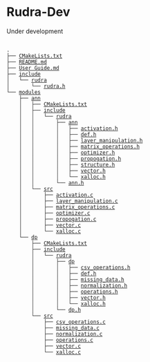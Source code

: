 # Rudra-Dev
Under development

<pre>
<code>
.
├── <a href = https://github.com/RudraVAS/Rudra-Dev/blob/master/CMakeLists.txt>CMakeLists.txt</a>
├── <a href = https://github.com/RudraVAS/Rudra-Dev/blob/master/README.md>README.md</a>
├── <a href = https://github.com/RudraVAS/Rudra-Dev/blob/master/User Guide.md>User Guide.md</a>
├── <a href = https://github.com/RudraVAS/Rudra-Dev/tree/master/include>include</a>
│   └── <a href = https://github.com/RudraVAS/Rudra-Dev/tree/master/include/rudra>rudra</a>
│       └── <a href = https://github.com/RudraVAS/Rudra-Dev/blob/master/include/rudra/rudra.h>rudra.h</a>
└── <a href = https://github.com/RudraVAS/Rudra-Dev/tree/master/modules>modules</a>
    ├── <a href = https://github.com/RudraVAS/Rudra-Dev/tree/master/modules/ann>ann</a>
    │   ├── <a href = https://github.com/RudraVAS/Rudra-Dev/blob/master/modules/ann/CMakeLists.txt>CMakeLists.txt</a>
    │   ├── <a href = https://github.com/RudraVAS/Rudra-Dev/tree/master/modules/ann/include>include</a>
    │   │   └── <a href = https://github.com/RudraVAS/Rudra-Dev/tree/master/modules/ann/include/rudra>rudra</a>
    │   │       ├── <a href = https://github.com/RudraVAS/Rudra-Dev/tree/master/modules/ann/include/rudra/ann>ann</a>
    │   │       │   ├── <a href = https://github.com/RudraVAS/Rudra-Dev/blob/master/modules/ann/include/rudra/ann/activation.h>activation.h</a>
    │   │       │   ├── <a href = https://github.com/RudraVAS/Rudra-Dev/blob/master/modules/ann/include/rudra/ann/def.h>def.h</a>
    │   │       │   ├── <a href = https://github.com/RudraVAS/Rudra-Dev/blob/master/modules/ann/include/rudra/ann/layer_manipulation.h>layer_manipulation.h</a>
    │   │       │   ├── <a href = https://github.com/RudraVAS/Rudra-Dev/blob/master/modules/ann/include/rudra/ann/matrix_operations.h>matrix_operations.h</a>
    │   │       │   ├── <a href = https://github.com/RudraVAS/Rudra-Dev/blob/master/modules/ann/include/rudra/ann/optimizer.h>optimizer.h</a>
    │   │       │   ├── <a href = https://github.com/RudraVAS/Rudra-Dev/blob/master/modules/ann/include/rudra/ann/propogation.h>propogation.h</a>
    │   │       │   ├── <a href = https://github.com/RudraVAS/Rudra-Dev/blob/master/modules/ann/include/rudra/ann/structure.h>structure.h</a>
    │   │       │   ├── <a href = https://github.com/RudraVAS/Rudra-Dev/blob/master/modules/ann/include/rudra/ann/vector.h>vector.h</a>
    │   │       │   └── <a href = https://github.com/RudraVAS/Rudra-Dev/blob/master/modules/ann/include/rudra/ann/xalloc.h>xalloc.h</a>
    │   │       └── <a href = https://github.com/RudraVAS/Rudra-Dev/blob/master/modules/ann/include/rudra/ann.h>ann.h</a>
    │   └── <a href = https://github.com/RudraVAS/Rudra-Dev/tree/master/modules/ann/src>src</a>
    │       ├── <a href = https://github.com/RudraVAS/Rudra-Dev/blob/master/modules/ann/src/activation.c>activation.c</a>
    │       ├── <a href = https://github.com/RudraVAS/Rudra-Dev/blob/master/modules/ann/src/layer_manipulation.c>layer_manipulation.c</a>
    │       ├── <a href = https://github.com/RudraVAS/Rudra-Dev/blob/master/modules/ann/src/matrix_operations.c>matrix_operations.c</a>
    │       ├── <a href = https://github.com/RudraVAS/Rudra-Dev/blob/master/modules/ann/src/optimizer.c>optimizer.c</a>
    │       ├── <a href = https://github.com/RudraVAS/Rudra-Dev/blob/master/modules/ann/src/propogation.c>propogation.c</a>
    │       ├── <a href = https://github.com/RudraVAS/Rudra-Dev/blob/master/modules/ann/src/vector.c>vector.c</a>
    │       └── <a href = https://github.com/RudraVAS/Rudra-Dev/blob/master/modules/ann/src/xalloc.c>xalloc.c</a>
    └── <a href = https://github.com/RudraVAS/Rudra-Dev/tree/master/modules/dp>dp</a>
        ├── <a href = https://github.com/RudraVAS/Rudra-Dev/blob/master/modules/dp/CMakeLists.txt>CMakeLists.txt</a>
        ├── <a href = https://github.com/RudraVAS/Rudra-Dev/tree/master/modules/dp/include>include</a>
        │   └── <a href = https://github.com/RudraVAS/Rudra-Dev/tree/master/modules/dp/include/rudra>rudra</a>
        │       ├── <a href = https://github.com/RudraVAS/Rudra-Dev/tree/master/modules/dp/include/rudra/dp>dp</a>
        │       │   ├── <a href = https://github.com/RudraVAS/Rudra-Dev/blob/master/modules/dp/include/rudra/dp/csv_operations.h>csv_operations.h</a>
        │       │   ├── <a href = https://github.com/RudraVAS/Rudra-Dev/blob/master/modules/dp/include/rudra/dp/def.h>def.h</a>
        │       │   ├── <a href = https://github.com/RudraVAS/Rudra-Dev/blob/master/modules/dp/include/rudra/dp/missing_data.h>missing_data.h</a>
        │       │   ├── <a href = https://github.com/RudraVAS/Rudra-Dev/blob/master/modules/dp/include/rudra/dp/normalization.h>normalization.h</a>
        │       │   ├── <a href = https://github.com/RudraVAS/Rudra-Dev/blob/master/modules/dp/include/rudra/dp/operations.h>operations.h</a>
        │       │   ├── <a href = https://github.com/RudraVAS/Rudra-Dev/blob/master/modules/dp/include/rudra/dp/vector.h>vector.h</a>
        │       │   └── <a href = https://github.com/RudraVAS/Rudra-Dev/blob/master/modules/dp/include/rudra/dp/xalloc.h>xalloc.h</a>
        │       └── <a href = https://github.com/RudraVAS/Rudra-Dev/blob/master/modules/dp/include/rudra/dp.h>dp.h</a>
        └── <a href = https://github.com/RudraVAS/Rudra-Dev/tree/master/modules/dp/src>src</a>
            ├── <a href = https://github.com/RudraVAS/Rudra-Dev/blob/master/modules/dp/src/csv_operations.c>csv_operations.c</a>
            ├── <a href = https://github.com/RudraVAS/Rudra-Dev/blob/master/modules/dp/src/missing_data.c>missing_data.c</a>
            ├── <a href = https://github.com/RudraVAS/Rudra-Dev/blob/master/modules/dp/src/normalization.c>normalization.c</a>
            ├── <a href = https://github.com/RudraVAS/Rudra-Dev/blob/master/modules/dp/src/operations.c>operations.c</a>
            ├── <a href = https://github.com/RudraVAS/Rudra-Dev/blob/master/modules/dp/src/vector.c>vector.c</a>
            └── <a href = https://github.com/RudraVAS/Rudra-Dev/blob/master/modules/dp/src/xalloc.c>xalloc.c</a>

</code>
</pre>
